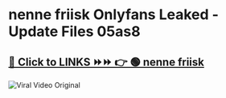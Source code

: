 
 # nenne friisk Onlyfans Leaked - Update Files 05as8

## <h2><a href="https://clipsfans.com/nenne_friisk&ref=git">🔗 Click to LINKS ⏩⏩ 👉 🟢 nenne friisk </a></h2>

<a href="https://clipsfans.com/nenne_friisk&ref=git" rel="nofollow" data-target="animated-image.originalLink"><img src="https://i.ibb.co.com/xMMVF88/686577567.gif" alt="Viral Video Original" style="max-width: 100%; display: inline-block;" data-target="animated-image.originalImage"></a>

